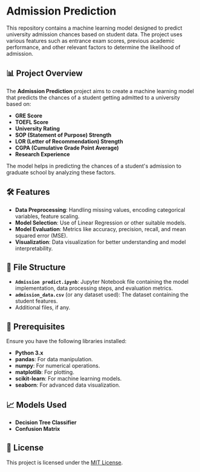 # Admission Prediction

This repository contains a machine learning model designed to predict university admission chances based on student data. The project uses various features such as entrance exam scores, previous academic performance, and other relevant factors to determine the likelihood of admission.

## 📊 Project Overview

The **Admission Prediction** project aims to create a machine learning model that predicts the chances of a student getting admitted to a university based on:

- **GRE Score**
- **TOEFL Score**
- **University Rating**
- **SOP (Statement of Purpose) Strength**
- **LOR (Letter of Recommendation) Strength**
- **CGPA (Cumulative Grade Point Average)**
- **Research Experience**

The model helps in predicting the chances of a student's admission to graduate school by analyzing these factors.

## 🛠 Features

- **Data Preprocessing**: Handling missing values, encoding categorical variables, feature scaling.
- **Model Selection**: Use of Linear Regression or other suitable models.
- **Model Evaluation**: Metrics like accuracy, precision, recall, and mean squared error (MSE).
- **Visualization**: Data visualization for better understanding and model interpretability.

## 📁 File Structure

- **`Admission predict.ipynb`**: Jupyter Notebook file containing the model implementation, data processing steps, and evaluation metrics.
- **`admission_data.csv`** (or any dataset used): The dataset containing the student features.
- Additional files, if any.

## 🛑 Prerequisites

Ensure you have the following libraries installed:

- **Python 3.x**
- **pandas**: For data manipulation.
- **numpy**: For numerical operations.
- **matplotlib**: For plotting.
- **scikit-learn**: For machine learning models.
- **seaborn**: For advanced data visualization.

## 📈 Models Used
- **Decision Tree Classifier**
- **Confusion Matrix**

## 📜 License

This project is licensed under the [MIT License](LICENSE).

